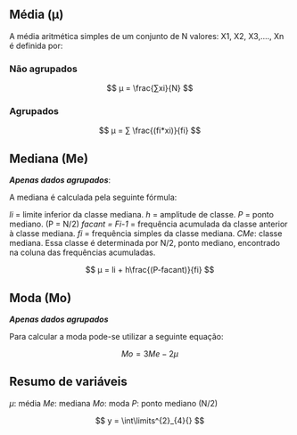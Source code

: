 
## Média (µ)

A média aritmética simples de um conjunto de N valores: X1, X2, X3,...., Xn é definida por:

### Não agrupados
$$
µ = \frac{∑xi}{N}
$$

### Agrupados
$$
µ = ∑ \frac{(fi*xi)}{fi}
$$

## Mediana (Me)

***Apenas dados agrupados***:

A mediana é calculada pela seguinte fórmula:

*li* = limite inferior da classe mediana.
*h* = amplitude de classe.
*P* = ponto mediano. (P = N/2)
*facant = Fi-1* = frequência acumulada da classe anterior à classe mediana.
*fi* = frequência simples da classe mediana.
*CMe*: classe mediana. Essa classe é determinada por N/2, ponto mediano, encontrado na coluna das frequências acumuladas.

$$
µ = li + h\frac{(P-facant)}{fi}
$$
## Moda (Mo)

***Apenas dados agrupados***

Para calcular a moda pode-se utilizar a seguinte equação:

$$
Mo=3Me-2µ
$$

## Resumo de variáveis

*µ*: média
*Me*: mediana
*Mo*: moda
*P*: ponto mediano (N/2)

$$
y = \int\limits^{2}_{4}{}
$$